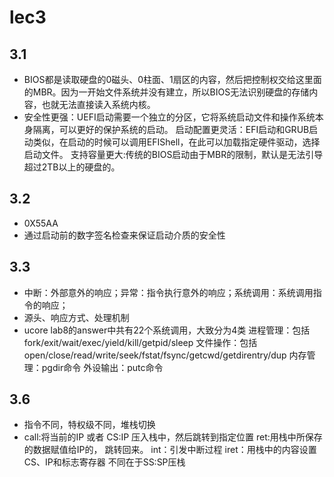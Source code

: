 # lec3

## 3.1

* BIOS都是读取硬盘的0磁头、0柱面、1扇区的内容，然后把控制权交给这里面的MBR。因为一开始文件系统并没有建立，所以BIOS无法识别硬盘的存储内容，也就无法直接读入系统内核。
* 安全性更强：UEFI启动需要一个独立的分区，它将系统启动文件和操作系统本身隔离，可以更好的保护系统的启动。
启动配置更灵活：EFI启动和GRUB启动类似，在启动的时候可以调用EFIShell，在此可以加载指定硬件驱动，选择启动文件。
支持容量更大:传统的BIOS启动由于MBR的限制，默认是无法引导超过2TB以上的硬盘的。

## 3.2

* 0X55AA
* 通过启动前的数字签名检查来保证启动介质的安全性

## 3.3

* 中断：外部意外的响应；异常：指令执行意外的响应；系统调用：系统调用指令的响应；
* 源头、响应方式、处理机制
* ucore lab8的answer中共有22个系统调用，大致分为4类
  进程管理：包括 fork/exit/wait/exec/yield/kill/getpid/sleep
  文件操作：包括 open/close/read/write/seek/fstat/fsync/getcwd/getdirentry/dup
  内存管理：pgdir命令
  外设输出：putc命令 

## 3.6

* 指令不同，特权级不同，堆栈切换
* call:将当前的IP 或者 CS:IP 压入栈中，然后跳转到指定位置
  ret:用栈中所保存的数据赋值给IP的， 跳转回来。
  int：引发中断过程
  iret：用栈中的内容设置CS、IP和标志寄存器
  不同在于SS:SP压栈